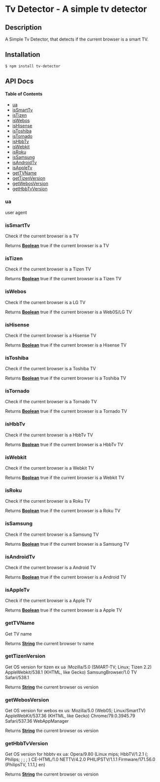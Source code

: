 # Tv Detector - A simple tv detector

## Description

A Simple Tv Detector, that detects if the current browser is a smart TV.

## Installation

`$ npm install tv-detector`

## API Docs

<!-- Generated by documentation.js. Update this documentation by updating the source code. -->

#### Table of Contents

*   [ua](#ua)
*   [isSmartTv](#issmarttv)
*   [isTizen](#istizen)
*   [isWebos](#iswebos)
*   [isHisense](#ishisense)
*   [isToshiba](#istoshiba)
*   [isTornado](#istornado)
*   [isHbbTv](#ishbbtv)
*   [isWebkit](#iswebkit)
*   [isRoku](#isroku)
*   [isSamsung](#issamsung)
*   [isAndroidTv](#isandroidtv)
*   [isAppleTv](#isappletv)
*   [getTVName](#gettvname)
*   [getTizenVersion](#gettizenversion)
*   [getWebosVersion](#getwebosversion)
*   [getHbbTvVersion](#gethbbtvversion)

### ua

user agent

### isSmartTv

Check if the current browser is a TV

Returns **[Boolean](https://developer.mozilla.org/docs/Web/JavaScript/Reference/Global_Objects/Boolean)** true if the current browser is a TV

### isTizen

Check if the current browser is a Tizen TV

Returns **[Boolean](https://developer.mozilla.org/docs/Web/JavaScript/Reference/Global_Objects/Boolean)** true if the current browser is a Tizen TV

### isWebos

Check if the current browser is a LG TV

Returns **[Boolean](https://developer.mozilla.org/docs/Web/JavaScript/Reference/Global_Objects/Boolean)** true if the current browser is a Web0S/LG TV

### isHisense

Check if the current browser is a Hisense TV

Returns **[Boolean](https://developer.mozilla.org/docs/Web/JavaScript/Reference/Global_Objects/Boolean)** true if the current browser is a Hisense TV

### isToshiba

Check if the current browser is a Toshiba TV

Returns **[Boolean](https://developer.mozilla.org/docs/Web/JavaScript/Reference/Global_Objects/Boolean)** true if the current browser is a Toshiba TV

### isTornado

Check if the current browser is a Tornado TV

Returns **[Boolean](https://developer.mozilla.org/docs/Web/JavaScript/Reference/Global_Objects/Boolean)** true if the current browser is a Tornado TV

### isHbbTv

Check if the current browser is a HbbTv TV

Returns **[Boolean](https://developer.mozilla.org/docs/Web/JavaScript/Reference/Global_Objects/Boolean)** true if the current browser is a HbbTv TV

### isWebkit

Check if the current browser is a Webkit TV

Returns **[Boolean](https://developer.mozilla.org/docs/Web/JavaScript/Reference/Global_Objects/Boolean)** true if the current browser is a Webkit TV

### isRoku

Check if the current browser is a Roku TV

Returns **[Boolean](https://developer.mozilla.org/docs/Web/JavaScript/Reference/Global_Objects/Boolean)** true if the current browser is a Roku TV

### isSamsung

Check if the current browser is a Samsung TV

Returns **[Boolean](https://developer.mozilla.org/docs/Web/JavaScript/Reference/Global_Objects/Boolean)** true if the current browser is a Samsung TV

### isAndroidTv

Check if the current browser is a Android TV

Returns **[Boolean](https://developer.mozilla.org/docs/Web/JavaScript/Reference/Global_Objects/Boolean)** true if the current browser is a Android TV

### isAppleTv

Check if the current browser is a Apple TV

Returns **[Boolean](https://developer.mozilla.org/docs/Web/JavaScript/Reference/Global_Objects/Boolean)** true if the current browser is a Apple TV

### getTVName

Get TV name

Returns **[String](https://developer.mozilla.org/docs/Web/JavaScript/Reference/Global_Objects/String)** the current browser tv name

### getTizenVersion

Get OS version for tizen
ex ua :Mozilla/5.0 (SMART-TV; Linux; Tizen 2.2) AppleWebkit/538.1 (KHTML, like Gecko) SamsungBrowser/1.0 TV Safari/538.1

Returns **[String](https://developer.mozilla.org/docs/Web/JavaScript/Reference/Global_Objects/String)** the current browser os version

### getWebosVersion

Get OS version for webos
ex us: Mozilla/5.0 (Web0S; Linux/SmartTV) AppleWebKit/537.36 (KHTML, like Gecko) Chrome/79.0.3945.79 Safari/537.36 WebAppManager

Returns **[String](https://developer.mozilla.org/docs/Web/JavaScript/Reference/Global_Objects/String)** the current browser os version

### getHbbTvVersion

Get OS version for hbbtv
ex ua: Opera/9.80 (Linux mips; HbbTV/1.2.1 (; Philips; ; ; ; ) CE-HTML/1.0 NETTV/4.2.0 PHILIPSTV/1.1.1 Firmware/171.56.0 (PhilipsTV, 1.1.1,) en)

Returns **[String](https://developer.mozilla.org/docs/Web/JavaScript/Reference/Global_Objects/String)** the current browser os version
